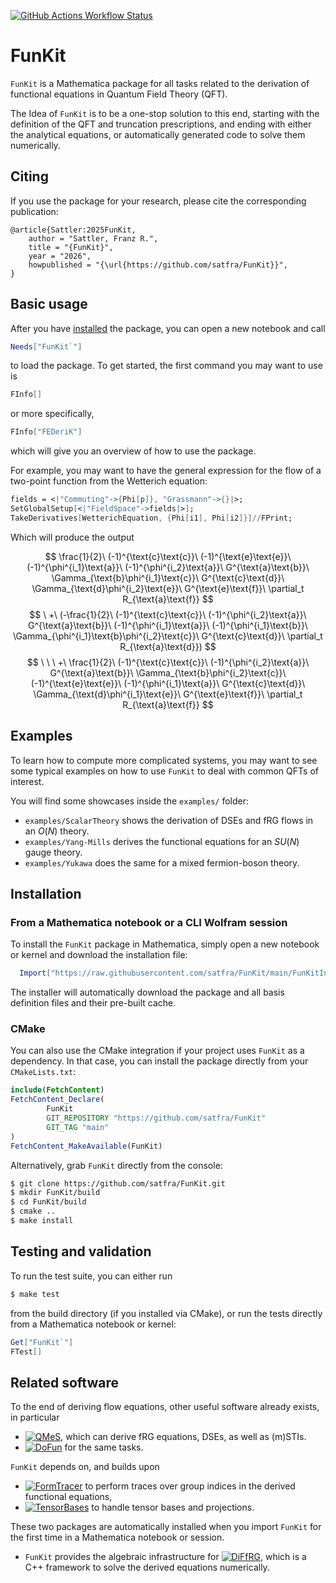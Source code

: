 [![GitHub Actions Workflow Status](https://img.shields.io/github/actions/workflow/status/satfra/FunKit/run-tests.yml?style=for-the-badge&label=Tests)](https://github.com/satfra/FunKit/actions)

# FunKit

`FunKit` is a Mathematica package for all tasks related to the derivation of functional equations in Quantum Field Theory (QFT). 

The Idea of `FunKit` is to be a one-stop solution to this end, starting with the definition of the QFT and truncation prescriptions, and ending with either the analytical equations, or automatically generated code to solve them numerically.

## Citing

If you use the package for your research, please cite the corresponding publication:

```
@article{Sattler:2025FunKit,
    author = "Sattler, Franz R.",
    title = "{FunKit}",
    year = "2026",
    howpublished = "{\url{https://github.com/satfra/FunKit}}",
}
```

## Basic usage

After you have [installed](#installation) the package, you can open a new notebook and call
```Mathematica
Needs["FunKit`"]
```
to load the package.
To get started, the first command you may want to use is
```Mathematica
FInfo[]
```
or more specifically,
```Mathematica
FInfo["FEDeriK"]
```
which will give you an overview of how to use the package.

For example, you may want to have the general expression for the flow of a two-point function from the Wetterich equation:
```Mathematica
fields = <|"Commuting"->{Phi[p]}, "Grassmann"->{}|>;
SetGlobalSetup[<|"FieldSpace"->fields|>];
TakeDerivatives[WetterichEquation, {Phi[i1], Phi[i2]}]//FPrint;
```
Which will produce the output

$$
\frac{1}{2}\ (-1)^{\text{c}\text{c}}\ (-1)^{\text{e}\text{e}}\ (-1)^{\phi^{i_1}\text{a}}\ (-1)^{\phi^{i_2}\text{a}}\ G^{\text{a}\text{b}}\ \Gamma_{\text{b}\phi^{i_1}\text{c}}\ G^{\text{c}\text{d}}\ \Gamma_{\text{d}\phi^{i_2}\text{e}}\ G^{\text{e}\text{f}}\ \partial_t R_{\text{a}\text{f}}
$$
$$
\ +\ (-\frac{1}{2}\ (-1)^{\text{c}\text{c}}\ (-1)^{\phi^{i_2}\text{a}}\ G^{\text{a}\text{b}}\ (-1)^{\phi^{i_1}\text{a}}\ (-1)^{\phi^{i_1}\text{b}}\ \Gamma_{\phi^{i_1}\text{b}\phi^{i_2}\text{c}}\ G^{\text{c}\text{d}}\ \partial_t R_{\text{a}\text{d}})
$$
$$
\ \ \ +\ \frac{1}{2}\ (-1)^{\text{c}\text{c}}\ (-1)^{\phi^{i_2}\text{a}}\ G^{\text{a}\text{b}}\ \Gamma_{\text{b}\phi^{i_2}\text{c}}\ (-1)^{\text{e}\text{e}}\ (-1)^{\phi^{i_1}\text{a}}\ G^{\text{c}\text{d}}\ \Gamma_{\text{d}\phi^{i_1}\text{e}}\ G^{\text{e}\text{f}}\ \partial_t R_{\text{a}\text{f}}
$$

## Examples

To learn how to compute more complicated systems, you may want to see some typical examples on how to use `FunKit` to deal with common QFTs of interest. 

You will find some showcases inside the `examples/` folder:
-  `examples/ScalarTheory` shows the derivation of DSEs and fRG flows in an $O(N)$ theory.
-  `examples/Yang-Mills` derives the functional equations for an $SU(N)$ gauge theory.
-  `examples/Yukawa` does the same for a mixed fermion-boson theory.

## Installation

### From a Mathematica notebook or a CLI Wolfram session

To install the `FunKit` package in Mathematica, simply open a new notebook or kernel and download the installation file:
```Mathematica
  Import["https://raw.githubusercontent.com/satfra/FunKit/main/FunKitInstaller.m"]
```
The installer will automatically download the package and all basis definition files and their pre-built cache.

### CMake

You can also use the CMake integration if your project uses `FunKit` as a dependency. In that case, you can install the package directly from your `CMakeLists.txt`:

```cmake
include(FetchContent)
FetchContent_Declare(
        FunKit
        GIT_REPOSITORY "https://github.com/satfra/FunKit"
        GIT_TAG "main"
)
FetchContent_MakeAvailable(FunKit)
```
Alternatively, grab `FunKit` directly from the console:
```bash
$ git clone https://github.com/satfra/FunKit.git
$ mkdir FunKit/build
$ cd FunKit/build
$ cmake ..
$ make install
```

## Testing and validation

To run the test suite, you can either run 
```bash
$ make test
```
from the build directory (if you installed via CMake), or run the tests directly from a Mathematica notebook or kernel:
```Mathematica
Get["FunKit`"]
FTest[]
```

## Related software

To the end of deriving flow equations, other useful software already exists, in particular
- [![QMeS](https://img.shields.io/badge/QMeS-3e4c2d?style=for-the-badge&logo=github)](https://github.com/QMeS-toolbox/QMeS-Derivation), which can derive fRG equations, DSEs, as well as (m)STIs.
- [![DoFun](https://img.shields.io/badge/DoFun-7a5fb0?style=for-the-badge&logo=github)](https://github.com/markusqh/DoFun) for the same tasks.

`FunKit` depends on, and builds upon
-  [![FormTracer](https://img.shields.io/badge/FormTracer-4e94cb?style=for-the-badge&logo=github)](https://github.com/FormTracer/FormTracer) to perform traces over group indices in the derived functional equations,
-  [![TensorBases](https://img.shields.io/badge/TensorBases-bb1a1a?style=for-the-badge&logo=github)](https://github.com/satfra/TensorBases) to handle tensor bases and projections.

These two packages are automatically installed when you import `FunKit` for the first time in a Mathematica notebook or session.

-  `FunKit` provides the algebraic infrastructure for [![DiFfRG](https://img.shields.io/badge/DiFfRG-1f1f1f?style=for-the-badge&logo=github)](https://github.com/satfra/DiFfRG), which is a C++ framework to solve the derived equations numerically.